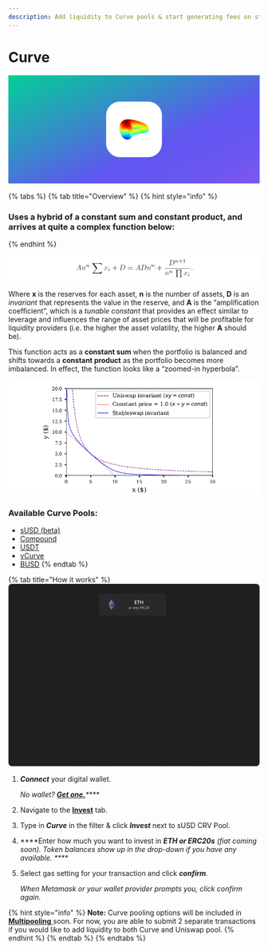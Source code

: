 ```yaml
---
description: Add liquidity to Curve pools & start generating fees on stable-coins.
---
```


# Curve

![](../../.gitbook/assets/group-280.png)

{% tabs %}
{% tab title="Overview" %}
{% hint style="info" %}
### Uses a hybrid of a constant sum and constant product, and arrives at quite a complex function below:
{% endhint %}

![](../../.gitbook/assets/image%20%281%29.png)

Where **x** is the reserves for each asset, **n** is the number of assets, **D** is an _invariant_ that represents the value in the reserve, and **A** is the “amplification coefficient”, which is a _tunable constant_ that provides an effect similar to leverage and influences the range of asset prices that will be profitable for liquidity providers \(i.e. the higher the asset volatility, the higher **A** should be\).

This function acts as a **constant sum** when the portfolio is balanced and shifts towards a **constant product** as the portfolio becomes more imbalanced. In effect, the function looks like a “zoomed-in hyperbola”.

![](../../.gitbook/assets/image%20%283%29.png)

### Available Curve Pools:

* [sUSD \(beta\)](https://beta.curve.fi/)
* [Compound](https://compound.curve.fi/)
* [USDT](https://usdt.curve.fi/)
* [yCurve](https://y.curve.fi/)
* [BUSD](https://busd.curve.fi/)
{% endtab %}

{% tab title="How it works" %}
![sUSD Curve Pooling Illustration](../../.gitbook/assets/ezgif.com-gif-maker-1.gif)

1. _**Connect**_ your digital wallet.

   _No wallet?_ [_**Get one.**_](https://metamask.io/)_\*\*\*\*_

2. Navigate to the [**Invest**](https://www.zapper.fi/#/invest) tab.
3. Type in _**Curve**_ in the filter & click _**Invest**_ next to sUSD CRV Pool.
4.  ****Enter how much you want to invest in _**ETH or ERC20s** \(fiat coming soon\). Token balances show up in the drop-down if you have any available. ****_
5. Select gas setting for your transaction and click _**confirm**_. 

   _When Metamask or your wallet provider prompts you, click confirm again._ 

{% hint style="info" %}
**Note:** Curve pooling options will be included in [**Multipooling** ](../multipooling.md)soon. For now, you are able to submit 2 separate transactions if you would like to add liquidity to both Curve and Uniswap pool.
{% endhint %}
{% endtab %}
{% endtabs %}






